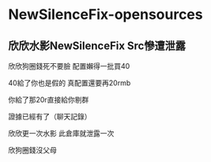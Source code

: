# NewSilenceFix-opensources

## 欣欣水影NewSilenceFix Src慘遭泄露

欣欣狗圈錢死不要臉 配置嬾得一批買40

40給了你也是假的 真配置還要再20rmb

你給了那20r直接給你剔群

證據已經有了（聊天記錄）

欣欣更一次水影 此倉庫就泄露一次

欣狗圈錢沒父母
